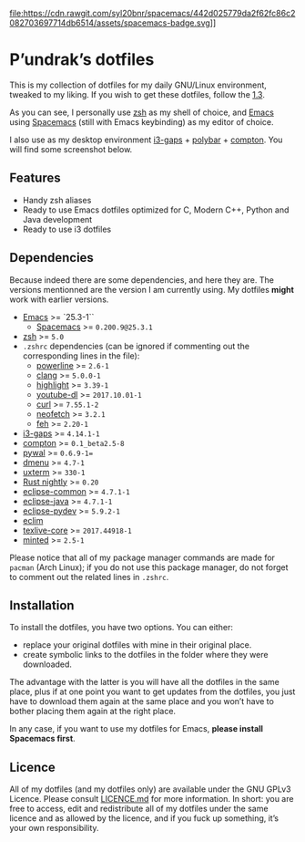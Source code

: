 <file:https://cdn.rawgit.com/syl20bnr/spacemacs/442d025779da2f62fc86c2082703697714db6514/assets/spacemacs-badge.svg>\]\]

P’undrak’s dotfiles
===================

This is my collection of dotfiles for my daily GNU/Linux environment, tweaked to my liking. If you wish to get these dotfiles, follow the [1.3](#*Installation).

As you can see, I personally use [zsh](https://github.com/zsh-users/zsh) as my shell of choice, and [Emacs](https://github.com/emacs-mirror/emacs) using [Spacemacs](http://spacemacs.org/) (still with Emacs keybinding) as my editor of choice.

I also use as my desktop environment [i3-gaps](https://github.com/Airblader/i3) + [polybar](https://github.com/jaagr/polybar) + [compton](https://github.com/chjj/compton). You will find some screenshot below.

Features
--------

-   Handy zsh aliases
-   Ready to use Emacs dotfiles optimized for C, Modern C++, Python and Java development
-   Ready to use i3 dotfiles

Dependencies
------------

Because indeed there are some dependencies, and here they are. The versions mentionned are the version I am currently using. My dotfiles **might** work with earlier versions.

-   [Emacs](https://github.com/emacs-mirror/emacs) &gt;= `25.3-1``
    -   [Spacemacs](http://spacemacs.org/) &gt;= `0.200.9@25.3.1`
-   [zsh](https://github.com/zsh-users/zsh) &gt;= `5.0`
-   `.zshrc` dependencies (can be ignored if commenting out the corresponding lines in the file):
    -   [powerline](https://github.com/powerline/powerline) &gt;= `2.6-1`
    -   [clang](http://clang.llvm.org/) &gt;= `5.0.0-1`
    -   [highlight](http://www.andre-simon.de/doku/highlight/highlight.html) &gt;= `3.39-1`
    -   [youtube-dl](http://rg3.github.io/youtube-dl) &gt;= `2017.10.01-1`
    -   [curl](https://curl.haxx.se) &gt;= `7.55.1-2`
    -   [neofetch](https://github.com/dylanaraps/neofetch) &gt;= `3.2.1`
    -   [feh](https://feh.finalrewind.org/) &gt;= `2.20-1`
-   [i3-gaps](https://github.com/Airblader/i3) &gt;= `4.14.1-1`
-   [compton](https://github.com/chjj/compton) &gt;= `0.1_beta2.5-8`
-   [pywal](https://github.com/dylanaraps/pywal) &gt;= `0.6.9-1=`
-   [dmenu](http://tools.suckless.org/dmenu/) &gt;= `4.7-1`
-   [uxterm](http://invisible-island.net/xterm/) &gt;= `330-1`
-   [Rust nightly](https://rustup.rs/) &gt;= `0.20`
-   [eclipse-common](https://eclipse.org) &gt;= `4.7.1-1`
-   [eclipse-java](https://eclipse.org) &gt;= `4.7.1-1`
-   [eclipse-pydev](https://eclipse.org) &gt;= `5.9.2-1`
-   [eclim](http://eclim.org/install.html)
-   [texlive-core](http://tug.org/texlive) &gt;= `2017.44918-1`
-   [minted](https://github.com/gpoore/minted) &gt;= `2.5-1`

Please notice that all of my package manager commands are made for `pacman` (Arch Linux); if you do not use this package manager, do not forget to comment out the related lines in `.zshrc`.

Installation
------------

To install the dotfiles, you have two options. You can either:

-   replace your original dotfiles with mine in their original place.
-   create symbolic links to the dotfiles in the folder where they were downloaded.

The advantage with the latter is you will have all the dotfiles in the same place, plus if at one point you want to get updates from the dotfiles, you just have to download them again at the same place and you won’t have to bother placing them again at the right place.

In any case, if you want to use my dotfiles for Emacs, **please install Spacemacs first**.

Licence
-------

All of my dotfiles (and my dotfiles only) are available under the GNU GPLv3 Licence. Please consult [LICENCE.md](https://github.com/Phundrak/dotfiles/blob/master/LICENSE.md) for more information. In short: you are free to access, edit and redistribute all of my dotfiles under the same licence and as allowed by the licence, and if you fuck up something, it’s your own responsibility.
